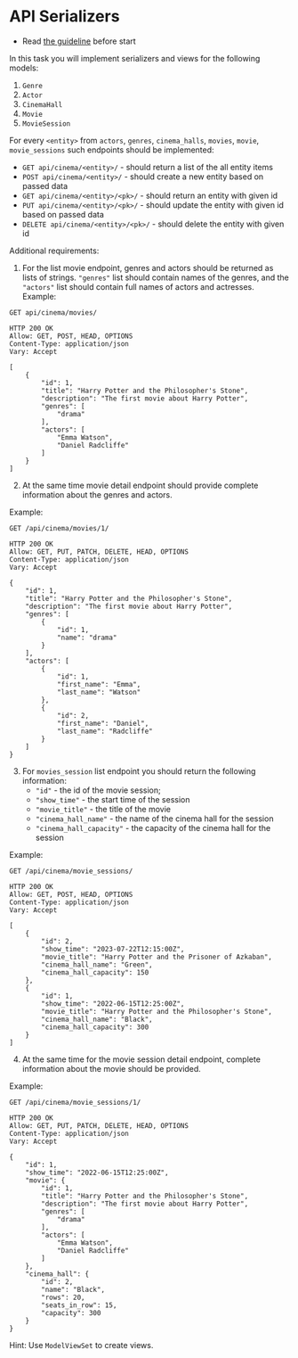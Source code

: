 # API Serializers

- Read [the guideline](https://github.com/mate-academy/py-task-guideline/blob/main/README.md) before start

In this task you will implement serializers and views for the following models:

1. `Genre`
2. `Actor`
3. `CinemaHall`
4. `Movie`
5. `MovieSession`

For every `<entity>` from `actors`, `genres`, `cinema_halls`, `movies`, `movie`, `movie_sessions` such
endpoints should be implemented:
* `GET api/cinema/<entity>/` - should return a list of the all entity items
* `POST api/cinema/<entity>/` - should create a new entity based on passed data
* `GET api/cinema/<entity>/<pk>/` - should return an entity with given id
* `PUT api/cinema/<entity>/<pk>/` - should update the entity with given id based on passed data
* `DELETE api/cinema/<entity>/<pk>/` - should delete the entity with given id

Additional requirements:
1. For the list movie endpoint, genres and actors should be returned as lists of strings.
`"genres"` list should contain names of the genres, and the `"actors"` list should contain full names of actors and actresses.
Example:
```
GET api/cinema/movies/ 
```

```
HTTP 200 OK
Allow: GET, POST, HEAD, OPTIONS
Content-Type: application/json
Vary: Accept

[
    {
        "id": 1,
        "title": "Harry Potter and the Philosopher's Stone",
        "description": "The first movie about Harry Potter",
        "genres": [
            "drama"
        ],
        "actors": [
            "Emma Watson",
            "Daniel Radcliffe"
        ]
    }
]
```
2. At the same time movie detail endpoint should provide complete information about the genres and actors.

Example:
```
GET /api/cinema/movies/1/
```

```
HTTP 200 OK
Allow: GET, PUT, PATCH, DELETE, HEAD, OPTIONS
Content-Type: application/json
Vary: Accept

{
    "id": 1,
    "title": "Harry Potter and the Philosopher's Stone",
    "description": "The first movie about Harry Potter",
    "genres": [
        {
            "id": 1,
            "name": "drama"
        }
    ],
    "actors": [
        {
            "id": 1,
            "first_name": "Emma",
            "last_name": "Watson"
        },
        {
            "id": 2,
            "first_name": "Daniel",
            "last_name": "Radcliffe"
        }
    ]
}
```

3. For `movies_session` list endpoint you should return the following information:
    * `"id"` - the id of the movie session;
    * `"show_time"` - the start time of the session
    * `"movie_title"` - the title of the movie
    * `"cinema_hall_name"` - the name of the cinema hall for the session
    * `"cinema_hall_capacity"` - the capacity of the cinema hall for the session

Example:
```
GET /api/cinema/movie_sessions/
```

```
HTTP 200 OK
Allow: GET, POST, HEAD, OPTIONS
Content-Type: application/json
Vary: Accept

[
    {
        "id": 2,
        "show_time": "2023-07-22T12:15:00Z",
        "movie_title": "Harry Potter and the Prisoner of Azkaban",
        "cinema_hall_name": "Green",
        "cinema_hall_capacity": 150
    },
    {
        "id": 1,
        "show_time": "2022-06-15T12:25:00Z",
        "movie_title": "Harry Potter and the Philosopher's Stone",
        "cinema_hall_name": "Black",
        "cinema_hall_capacity": 300
    }
]
```

4. At the same time for the movie session detail endpoint, complete information about the movie should be provided.

Example:
```
GET /api/cinema/movie_sessions/1/
```

```
HTTP 200 OK
Allow: GET, PUT, PATCH, DELETE, HEAD, OPTIONS
Content-Type: application/json
Vary: Accept

{
    "id": 1,
    "show_time": "2022-06-15T12:25:00Z",
    "movie": {
        "id": 1,
        "title": "Harry Potter and the Philosopher's Stone",
        "description": "The first movie about Harry Potter",
        "genres": [
            "drama"
        ],
        "actors": [
            "Emma Watson",
            "Daniel Radcliffe"
        ]
    },
    "cinema_hall": {
        "id": 2,
        "name": "Black",
        "rows": 20,
        "seats_in_row": 15,
        "capacity": 300
    }
}
```


Hint: Use `ModelViewSet` to create views.
